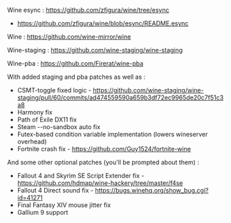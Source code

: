 Wine esync : https://github.com/zfigura/wine/tree/esync
- https://github.com/zfigura/wine/blob/esync/README.esync

Wine : https://github.com/wine-mirror/wine

Wine-staging : https://github.com/wine-staging/wine-staging

Wine-pba : https://github.com/Firerat/wine-pba

With added staging and pba patches as well as :
- CSMT-toggle fixed logic - https://github.com/wine-staging/wine-staging/pull/60/commits/ad474559590a659b3df72ec9965de20c7f51c3a8
- Harmony fix
- Path of Exile DX11 fix
- Steam --no-sandbox auto fix
- Futex-based condition variable implementation (lowers wineserver overhead)
- Fortnite crash fix - https://github.com/Guy1524/fortnite-wine

And some other optional patches (you'll be prompted about them) :
- Fallout 4 and Skyrim SE Script Extender fix - https://github.com/hdmap/wine-hackery/tree/master/f4se
- Fallout 4 Direct sound fix - https://bugs.winehq.org/show_bug.cgi?id=41271
- Final Fantasy XIV mouse jitter fix
- Gallium 9 support


